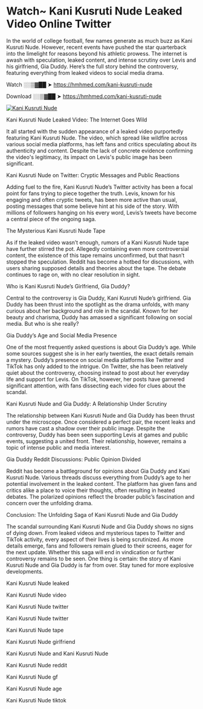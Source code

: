 # Watch~ Kani Kusruti Nude Leaked Video Online Twitter

In the world of college football, few names generate as much buzz as Kani Kusruti Nude. However, recent events have pushed the star quarterback into the limelight for reasons beyond his athletic prowess. The internet is awash with speculation, leaked content, and intense scrutiny over Levis and his girlfriend, Gia Duddy. Here’s the full story behind the controversy, featuring everything from leaked videos to social media drama.

Watch ░░▒▓██ ➤ https://hmhmed.com/kani-kusruti-nude

Download ░░▒▓██ ➤ https://hmhmed.com/kani-kusruti-nude

[![Kani Kusruti Nude](https://i.imgur.com/dJHk4Zq.gif)](https://hmhmed.com/kani-kusruti-nude)

Kani Kusruti Nude Leaked Video: The Internet Goes Wild

It all started with the sudden appearance of a leaked video purportedly featuring Kani Kusruti Nude. The video, which spread like wildfire across various social media platforms, has left fans and critics speculating about its authenticity and content. Despite the lack of concrete evidence confirming the video's legitimacy, its impact on Levis's public image has been significant.

Kani Kusruti Nude on Twitter: Cryptic Messages and Public Reactions

Adding fuel to the fire, Kani Kusruti Nude’s Twitter activity has been a focal point for fans trying to piece together the truth. Levis, known for his engaging and often cryptic tweets, has been more active than usual, posting messages that some believe hint at his side of the story. With millions of followers hanging on his every word, Levis’s tweets have become a central piece of the ongoing saga.

The Mysterious Kani Kusruti Nude Tape

As if the leaked video wasn’t enough, rumors of a Kani Kusruti Nude tape have further stirred the pot. Allegedly containing even more controversial content, the existence of this tape remains unconfirmed, but that hasn’t stopped the speculation. Reddit has become a hotbed for discussions, with users sharing supposed details and theories about the tape. The debate continues to rage on, with no clear resolution in sight.

Who is Kani Kusruti Nude’s Girlfriend, Gia Duddy?

Central to the controversy is Gia Duddy, Kani Kusruti Nude’s girlfriend. Gia Duddy has been thrust into the spotlight as the drama unfolds, with many curious about her background and role in the scandal. Known for her beauty and charisma, Duddy has amassed a significant following on social media. But who is she really?

Gia Duddy’s Age and Social Media Presence

One of the most frequently asked questions is about Gia Duddy’s age. While some sources suggest she is in her early twenties, the exact details remain a mystery. Duddy’s presence on social media platforms like Twitter and TikTok has only added to the intrigue. On Twitter, she has been relatively quiet about the controversy, choosing instead to post about her everyday life and support for Levis. On TikTok, however, her posts have garnered significant attention, with fans dissecting each video for clues about the scandal.

Kani Kusruti Nude and Gia Duddy: A Relationship Under Scrutiny

The relationship between Kani Kusruti Nude and Gia Duddy has been thrust under the microscope. Once considered a perfect pair, the recent leaks and rumors have cast a shadow over their public image. Despite the controversy, Duddy has been seen supporting Levis at games and public events, suggesting a united front. Their relationship, however, remains a topic of intense public and media interest.

Gia Duddy Reddit Discussions: Public Opinion Divided

Reddit has become a battleground for opinions about Gia Duddy and Kani Kusruti Nude. Various threads discuss everything from Duddy’s age to her potential involvement in the leaked content. The platform has given fans and critics alike a place to voice their thoughts, often resulting in heated debates. The polarized opinions reflect the broader public’s fascination and concern over the unfolding drama.

Conclusion: The Unfolding Saga of Kani Kusruti Nude and Gia Duddy

The scandal surrounding Kani Kusruti Nude and Gia Duddy shows no signs of dying down. From leaked videos and mysterious tapes to Twitter and TikTok activity, every aspect of their lives is being scrutinized. As more details emerge, fans and followers remain glued to their screens, eager for the next update. Whether this saga will end in vindication or further controversy remains to be seen. One thing is certain: the story of Kani Kusruti Nude and Gia Duddy is far from over. Stay tuned for more explosive developments.

Kani Kusruti Nude leaked

Kani Kusruti Nude video

Kani Kusruti Nude twitter

Kani Kusruti Nude twitter

Kani Kusruti Nude tape

Kani Kusruti Nude girlfriend

Kani Kusruti Nude and Kani Kusruti Nude

Kani Kusruti Nude reddit

Kani Kusruti Nude gf

Kani Kusruti Nude age

Kani Kusruti Nude tiktok